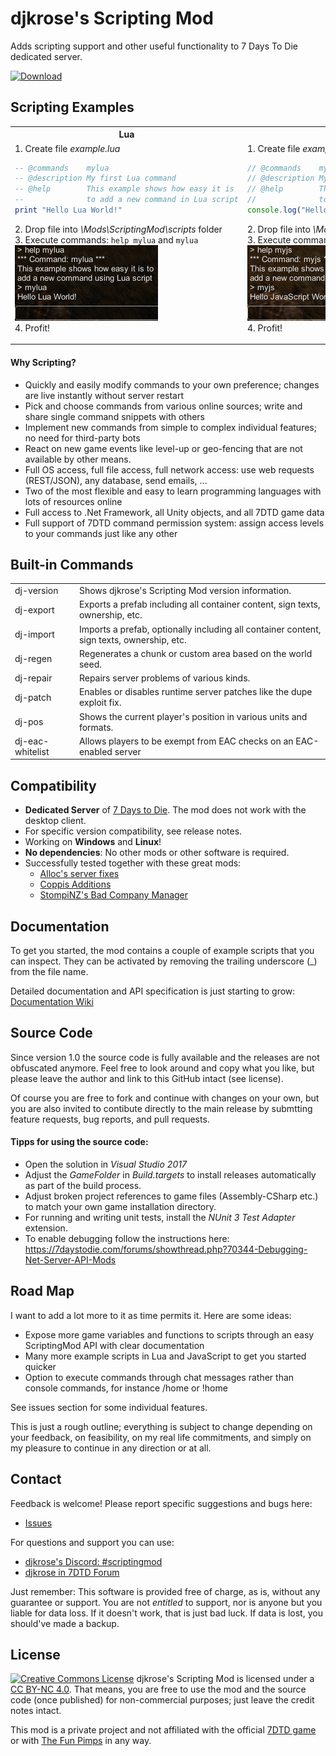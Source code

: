 # djkrose's Scripting Mod
Adds scripting support and other useful functionality to 7 Days To Die dedicated server.

[![Download](https://abload.de/img/github-downloadm0ur7.png)](https://github.com/djkrose/7DTD-ScriptingMod/releases/latest)

## Scripting Examples

<table>
<tr></tr>

<tr>
<th>Lua</th>
<th>JavaScript</th>
</tr><tr><!-- start with gray backgrund -->

<td>
1. Create file <i>example.lua</i>

```lua
-- @commands    mylua
-- @description My first Lua command
-- @help        This example shows how easy it is
--              to add a new command in Lua script
print "Hello Lua World!"
```

2\. Drop file into *\\Mods\\ScriptingMod\\scripts* folder<br>
3\. Execute commands: `help mylua` and `mylua`<br>
![Example mylua](/Documentation/img/example-mylua.png?raw=true)<br>
4\. Profit!
</td>

<td>
1. Create file <i>example.js</i>

```javascript
// @commands    myjavascript myjs
// @description My first JavaScript command
// @help        This example shows how easy it is
//              to add a new command in JavaScript
console.log("Hello JavaScript World!");
```

2\. Drop file into *\\Mods\\ScriptingMod\\scripts* folder<br>
3\. Execute commands: `help myjs`and `myjs`<br>
![Example mylua](/Documentation/img/example-myjs.png?raw=true)<br>
4\. Profit!
</td>

</tr>
</table>

#### Why Scripting?

* Quickly and easily modify commands to your own preference; changes are live instantly without server restart
* Pick and choose commands from various online sources; write and share single command snippets with others
* Implement new commands from simple to complex individual features; no need for third-party bots
* React on new game events like level-up or geo-fencing that are not available by other means.
* Full OS access, full file access, full network access: use web requests (REST/JSON), any database, send emails, ...
* Two of the most flexible and easy to learn  programming languages with lots of resources online
* Full access to .Net Framework, all Unity objects, and all 7DTD  game data
* Full support of 7DTD command permission system: assign access levels to your commands just like any other

## Built-in Commands

<table>
<tr><td>dj-version</td><td>Shows djkrose's Scripting Mod version information.</td></tr>
<tr><td>dj-export</td><td>Exports a prefab including all container content, sign texts, ownership, etc.</td></tr>
<tr><td>dj-import</td><td>Imports a prefab, optionally including all container content, sign texts, ownership, etc.</td></tr>
<tr><td>dj-regen</td><td>Regenerates a chunk or custom area based on the world seed.</td></tr>
<tr><td>dj-repair</td><td>Repairs server problems of various kinds.</td></tr>
<tr><td>dj-patch</td><td>Enables or disables runtime server patches like the dupe exploit fix.</td></tr>
<tr><td>dj-pos</td><td>Shows the current player's position in various units and formats.</td></tr>
<tr><td>dj-eac-whitelist</td><td>Allows players to be exempt from EAC checks on an EAC-enabled server</td></tr>
</table>

## Compatibility

 * **Dedicated Server** of [7 Days to Die](http://store.steampowered.com/app/251570/7_Days_to_Die/). The mod does not work with the desktop client.
 * For specific version compatibility, see release notes.
 * Working on **Windows** and **Linux**!
 * **No dependencies**: No other mods or other software is required.
 * Successfully tested together with these great mods:
   * [Alloc's server fixes](https://7dtd.illy.bz/wiki/Server%20fixes)
   * [Coppis Additions](https://7daystodie.com/forums/showthread.php?44835-Coppi-MOD-New-features)
   * [StompiNZ's Bad Company Manager](https://7daystodie.com/forums/showthread.php?57569)

## Documentation
To get you started, the mod contains a couple of example scripts that you can inspect. They can be activated by removing the trailing underscore (_) from the file name.

Detailed documentation and API specification is just starting to grow:
[Documentation Wiki](https://github.com/djkrose/7DTD-ScriptingMod/wiki)

## Source Code
Since version 1.0 the source code is fully available and the releases are not obfuscated anymore. Feel free to look around and copy what you like, but please leave the author and link to this GitHub intact (see license).

Of course you are free to fork and continue with changes on your own, but you are also invited to contibute directly to the main release by submtting feature requests, bug reports, and pull requests.

#### Tipps for using the source code:

* Open the solution in *Visual Studio 2017*
* Adjust the *GameFolder* in *Build.targets* to install releases automatically as part of the build process.
* Adjust broken project references to game files (Assembly-CSharp etc.) to match your own game installation directory.
* For running and writing unit tests, install the *NUnit 3 Test Adapter* extension.
* To enable debugging follow the instructions here: <br>https://7daystodie.com/forums/showthread.php?70344-Debugging-Net-Server-API-Mods

## Road Map
I want to add a lot more to it as time permits it. Here are some ideas:

* Expose more game variables and functions to scripts through an easy ScriptingMod API with clear documentation
* Many more example scripts in Lua and JavaScript to get you started quicker
* Option to execute commands through chat messages rather than console commands, for instance /home or !home

See issues section for some individual features.

This is just a rough outline; everything is subject to change depending on your feedback, on feasibility, on my real life commitments, and simply on my  pleasure to continue in any direction or at all.

## Contact
Feedback is welcome! Please report specific suggestions and bugs here:
* [Issues](https://github.com/djkrose/7DTD-ScriptingMod/issues)

For questions and support you can use:
* [djkrose's Discord: #scriptingmod](https://discord.gg/y26jNDz)
* [djkrose in 7DTD Forum](https://7daystodie.com/forums/private.php?do=newpm&amp;u=46733)
 
Just remember: This software is provided free of charge, as is, without any guarantee or support. You are not *entitled* to support, nor is anyone but you liable for data loss. If it doesn't work, that is just bad luck. If data is lost, you should've made a backup.

## License
[![Creative Commons License](https://i.creativecommons.org/l/by-nc/4.0/88x31.png)](http://creativecommons.org/licenses/by-nc/4.0/) djkrose's Scripting Mod is licensed under a [CC BY-NC 4.0](http://creativecommons.org/licenses/by-nc/4.0/). That means, you are free to use the mod and the source code (once published) for non-commercial purposes; just leave the credit notes intact.

This mod is a private project and not affiliated with the official [7DTD game](http://store.steampowered.com/app/251570/7_Days_to_Die/) or with [The Fun Pimps](http://thefunpimps.com/) in any way.
